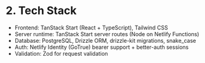 # 2. Tech Stack

- Frontend: TanStack Start (React + TypeScript), Tailwind CSS
- Server runtime: TanStack Start server routes (Node on Netlify Functions)
- Database: PostgreSQL, Drizzle ORM, drizzle-kit migrations, snake_case
- Auth: Netlify Identity (GoTrue) bearer support + better-auth sessions
- Validation: Zod for request validation

